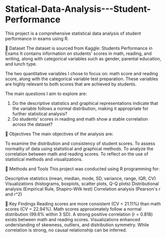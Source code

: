 # Statical-Data-Analysis---Student-Performance

This project is a comprehensive statistical data analysis of student performance in exams using R. 

📁 Dataset
The dataset is sourced from Kaggle: Students Performance in Exams
It contains information on students' scores in math, reading, and writing, along with categorical variables such as gender, parental education, and lunch type.

The two quantitative variables I chose to focus on: math score and reading score, along with the categorical variable test preparation. These variables are highly relevant to both scores that are achieved by students. 

The main questions I aim to explore are: 
1. Do the descriptive statistics and graphical representations indicate that the 
variable follows a normal distribution, making it appropriate for further 
statistical analysis? 
2. Do students' scores in reading and math show a stable correlation across the 
dataset?

🎯 Objectives
The main objectives of the analysis are:

To examine the distribution and consistency of student scores.
To assess normality of data using statistical and graphical methods.
To analyze the correlation between math and reading scores.
To reflect on the use of statistical methods and visualizations.

🧪 Methods and Tools
This project was conducted using R programming for:

Descriptive statistics (mean, median, mode, SD, variance, range, IQR, CV)
Visualizations (histograms, boxplots, scatter plots, Q-Q plots)
Distributional analysis (Empirical Rule, Shapiro-Wilk test)
Correlation analysis (Pearson's r and r^2)

📌 Key Findings
Reading scores are more consistent (CV = 21.11%) than math scores (CV = 22.94%).
Math scores approximately follow a normal distribution (99.6% within 3 SD).
A strong positive correlation (r = 0.818) exists between math and reading scores.
Visualizations enhanced understanding of skewness, outliers, and distribution symmetry.
While correlation is strong, no causal relationship can be inferred.


